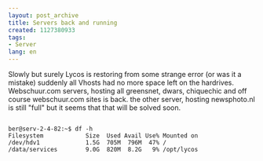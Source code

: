 ```yaml
---
layout: post_archive
title: Servers back and running
created: 1127380933
tags:
- Server
lang: en
---
```

Slowly but surely Lycos is restoring from some strange error (or was it a mistake) 
suddenly all Vhosts had no more space left on the hardrives. 
Webschuur.com servers, hosting all greensnet, dwars, chiquechic and off course webschuur.com sites is back. the other server, hosting newsphoto.nl is still "full" but it seems that that will be solved soon. 

<code>
ber@serv-2-4-82:~$ df -h
Filesystem            Size  Used Avail Use% Mounted on
/dev/hdv1             1.5G  705M  796M  47% /
/data/services        9.0G  820M  8.2G   9% /opt/lycos
<code>
